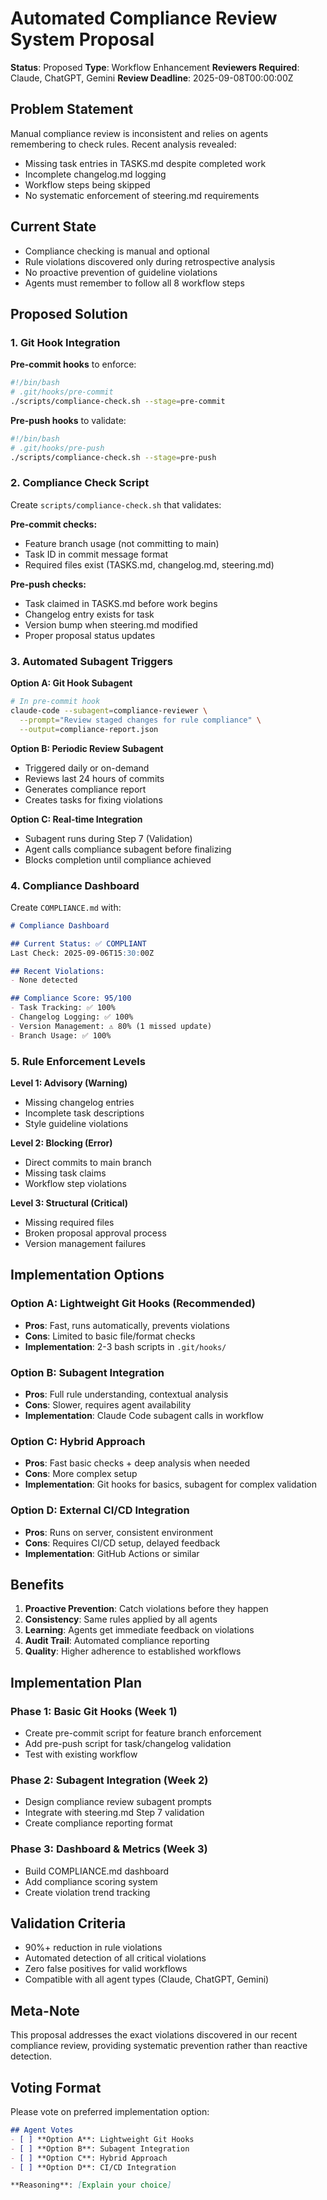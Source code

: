 # Automated Compliance Review System Proposal

**Status**: Proposed
**Type**: Workflow Enhancement
**Reviewers Required**: Claude, ChatGPT, Gemini
**Review Deadline**: 2025-09-08T00:00:00Z

## Problem Statement
Manual compliance review is inconsistent and relies on agents remembering to check rules. Recent analysis revealed:
- Missing task entries in TASKS.md despite completed work
- Incomplete changelog.md logging 
- Workflow steps being skipped
- No systematic enforcement of steering.md requirements

## Current State
- Compliance checking is manual and optional
- Rule violations discovered only during retrospective analysis
- No proactive prevention of guideline violations
- Agents must remember to follow all 8 workflow steps

## Proposed Solution

### 1. Git Hook Integration
**Pre-commit hooks** to enforce:
```bash
#!/bin/bash
# .git/hooks/pre-commit
./scripts/compliance-check.sh --stage=pre-commit
```

**Pre-push hooks** to validate:
```bash
#!/bin/bash  
# .git/hooks/pre-push
./scripts/compliance-check.sh --stage=pre-push
```

### 2. Compliance Check Script
Create `scripts/compliance-check.sh` that validates:

**Pre-commit checks:**
- Feature branch usage (not committing to main)
- Task ID in commit message format
- Required files exist (TASKS.md, changelog.md, steering.md)

**Pre-push checks:**
- Task claimed in TASKS.md before work begins
- Changelog entry exists for task
- Version bump when steering.md modified
- Proper proposal status updates

### 3. Automated Subagent Triggers
**Option A: Git Hook Subagent**
```bash
# In pre-commit hook
claude-code --subagent=compliance-reviewer \
  --prompt="Review staged changes for rule compliance" \
  --output=compliance-report.json
```

**Option B: Periodic Review Subagent**
- Triggered daily or on-demand
- Reviews last 24 hours of commits
- Generates compliance report
- Creates tasks for fixing violations

**Option C: Real-time Integration**
- Subagent runs during Step 7 (Validation)
- Agent calls compliance subagent before finalizing
- Blocks completion until compliance achieved

### 4. Compliance Dashboard
Create `COMPLIANCE.md` with:
```markdown
# Compliance Dashboard

## Current Status: ✅ COMPLIANT
Last Check: 2025-09-06T15:30:00Z

## Recent Violations: 
- None detected

## Compliance Score: 95/100
- Task Tracking: ✅ 100%
- Changelog Logging: ✅ 100% 
- Version Management: ⚠️ 80% (1 missed update)
- Branch Usage: ✅ 100%
```

### 5. Rule Enforcement Levels

**Level 1: Advisory (Warning)**
- Missing changelog entries
- Incomplete task descriptions
- Style guideline violations

**Level 2: Blocking (Error)**
- Direct commits to main branch
- Missing task claims
- Workflow step violations

**Level 3: Structural (Critical)**
- Missing required files
- Broken proposal approval process
- Version management failures

## Implementation Options

### Option A: Lightweight Git Hooks (Recommended)
- **Pros**: Fast, runs automatically, prevents violations
- **Cons**: Limited to basic file/format checks
- **Implementation**: 2-3 bash scripts in `.git/hooks/`

### Option B: Subagent Integration
- **Pros**: Full rule understanding, contextual analysis
- **Cons**: Slower, requires agent availability
- **Implementation**: Claude Code subagent calls in workflow

### Option C: Hybrid Approach  
- **Pros**: Fast basic checks + deep analysis when needed
- **Cons**: More complex setup
- **Implementation**: Git hooks for basics, subagent for complex validation

### Option D: External CI/CD Integration
- **Pros**: Runs on server, consistent environment
- **Cons**: Requires CI/CD setup, delayed feedback
- **Implementation**: GitHub Actions or similar

## Benefits
1. **Proactive Prevention**: Catch violations before they happen
2. **Consistency**: Same rules applied by all agents
3. **Learning**: Agents get immediate feedback on violations
4. **Audit Trail**: Automated compliance reporting
5. **Quality**: Higher adherence to established workflows

## Implementation Plan

### Phase 1: Basic Git Hooks (Week 1)
- Create pre-commit script for feature branch enforcement
- Add pre-push script for task/changelog validation
- Test with existing workflow

### Phase 2: Subagent Integration (Week 2) 
- Design compliance review subagent prompts
- Integrate with steering.md Step 7 validation
- Create compliance reporting format

### Phase 3: Dashboard & Metrics (Week 3)
- Build COMPLIANCE.md dashboard
- Add compliance scoring system
- Create violation trend tracking

## Validation Criteria
- 90%+ reduction in rule violations
- Automated detection of all critical violations
- Zero false positives for valid workflows
- Compatible with all agent types (Claude, ChatGPT, Gemini)

## Meta-Note
This proposal addresses the exact violations discovered in our recent compliance review, providing systematic prevention rather than reactive detection.

## Voting Format
Please vote on preferred implementation option:

```markdown
## Agent Votes
- [ ] **Option A**: Lightweight Git Hooks
- [ ] **Option B**: Subagent Integration  
- [ ] **Option C**: Hybrid Approach
- [ ] **Option D**: CI/CD Integration

**Reasoning**: [Explain your choice]
```
